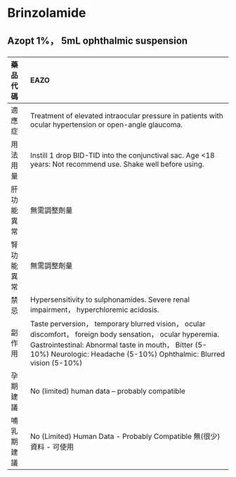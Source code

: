 # Brinzolamide

## Azopt 1%， 5mL ophthalmic suspension

##### 

| 藥品代碼   | EAZO                                                                                                                                                                                                                                    |
|:-----------|:----------------------------------------------------------------------------------------------------------------------------------------------------------------------------------------------------------------------------------------|
| 適應症     | Treatment of elevated intraocular pressure in patients with ocular hypertension or open-angle glaucoma.                                                                                                                                 |
| 用法用量   | Instill 1 drop BID-TID into the conjunctival sac. Age <18 years: Not recommend use. Shake well before using.                                                                                                                            |
| 肝功能異常 | 無需調整劑量                                                                                                                                                                                                                            |
| 腎功能異常 | 無需調整劑量                                                                                                                                                                                                                            |
| 禁忌       | Hypersensitivity to sulphonamides. Severe renal impairment， hyperchloremic acidosis.                                                                                                                                                   |
| 副作用     | Taste perversion， temporary blurred vision， ocular discomfort， foreign body sensation， ocular hyperemia. Gastrointestinal: Abnormal taste in mouth， Bitter (5-10%) Neurologic: Headache (5-10%) Ophthalmic: Blurred vision (5-10%) |
| 孕期建議   | No (limited) human data – probably compatible                                                                                                                                                                                           |
| 哺乳期建議 | No (Limited) Human Data - Probably Compatible 無(很少)資料 - 可使用                                                                                                                                                                     |

